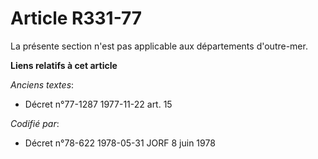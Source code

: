 # Article R331-77

La présente section n'est pas applicable aux départements d'outre-mer.

**Liens relatifs à cet article**

_Anciens textes_:

  - Décret n°77-1287 1977-11-22 art. 15

_Codifié par_:

  - Décret n°78-622 1978-05-31 JORF 8 juin 1978
